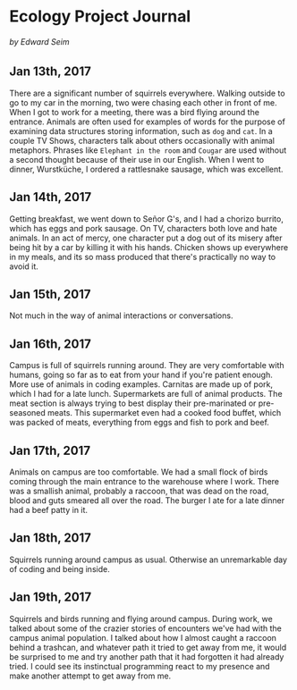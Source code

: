 # Ecology Project Journal
###### by Edward Seim

## Jan 13th, 2017

There are a significant number of squirrels everywhere. Walking outside to go to my car in the morning, two were chasing each other in front of me. When I got to work for a meeting, there was a bird flying around the entrance. Animals are often used for examples of words for the purpose of examining data structures storing information, such as `dog` and `cat`. In a couple TV Shows, characters talk about others occasionally with animal metaphors. Phrases like `Elephant in the room` and `Cougar` are used without a second thought because of their use in our English. When I went to dinner, Wurstküche, I ordered a rattlesnake sausage, which was excellent.

## Jan 14th, 2017

Getting breakfast, we went down to Señor G's, and I had a chorizo burrito, which has eggs and pork sausage. On TV, characters both love and hate animals. In an act of mercy, one character put a dog out of its misery after being hit by a car by killing it with his hands. Chicken shows up everywhere in my meals, and its so mass produced that there's practically no way to avoid it.

## Jan 15th, 2017

Not much in the way of animal interactions or conversations.

## Jan 16th, 2017

Campus is full of squirrels running around. They are very comfortable with humans, going so far as to eat from your hand if you're patient enough. More use of animals in coding examples. Carnitas are made up of pork, which I had for a late lunch. Supermarkets are full of animal products. The meat section is always trying to best display their pre-marinated or pre-seasoned meats. This supermarket even had a cooked food buffet, which was packed of meats, everything from eggs and fish to pork and beef.

## Jan 17th, 2017

Animals on campus are too comfortable. We had a small flock of birds coming through the main entrance to the warehouse where I work. There was a smallish animal, probably a raccoon, that was dead on the road, blood and guts smeared all over the road. The burger I ate for a late dinner had a beef patty in it.

## Jan 18th, 2017

Squirrels running around campus as usual. Otherwise an unremarkable day of coding and being inside.

## Jan 19th, 2017

Squirrels and birds running and flying around campus. During work, we talked about some of the crazier stories of encounters we've had with the campus animal population. I talked about how I almost caught a raccoon behind a trashcan, and whatever path it tried to get away from me, it would be surprised to me and try another path that it had forgotten it had already tried. I could see its instinctual programming react to my presence and make another attempt to get away from me.
